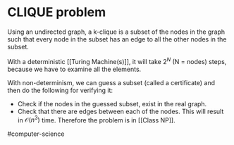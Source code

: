 # CLIQUE problem

Using an undirected graph, a k-clique is a subset of the nodes in the graph such that every node in the subset has an edge to all the other nodes in the subset.

With a deterministic [[Turing Machine(s)]], it will take $2^N$ (N = nodes) steps, because we have to examine all the elements.

With non-determinism, we can guess a subset (called a certificate) and then do the following for verifying it: 
- Check if the nodes in the guessed subset, exist in the real graph.
- Check that there are edges between each of the nodes.
This will result in $\mathcal O(n^3)$ time. Therefore the problem is in [[Class NP]].

#computer-science 